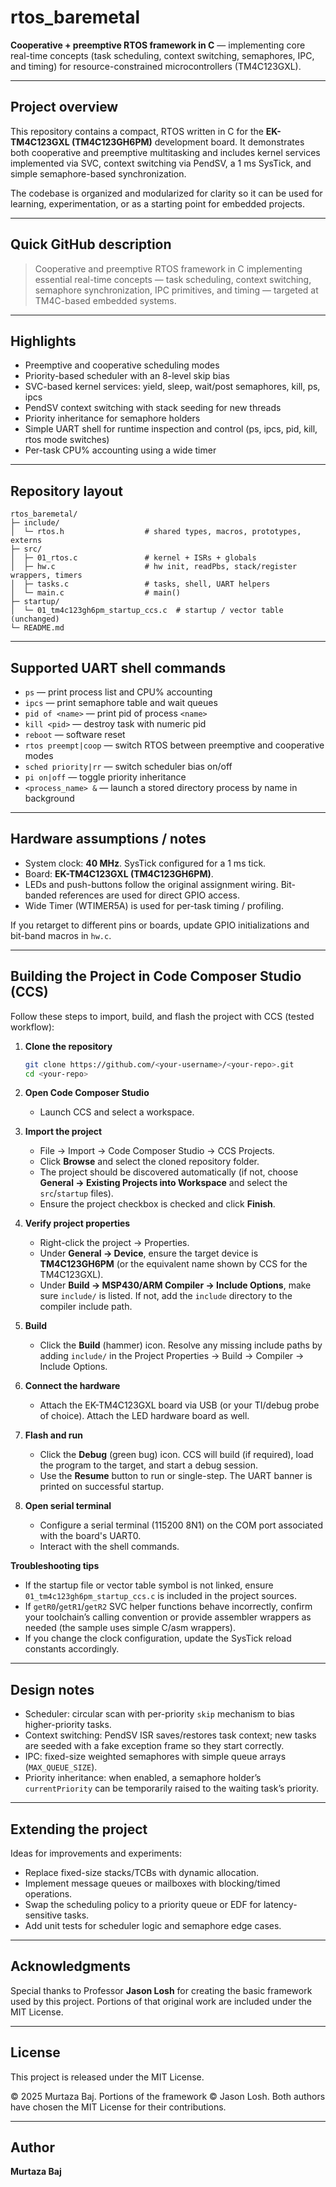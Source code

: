 # rtos\_baremetal

**Cooperative + preemptive RTOS framework in C** — implementing core real-time concepts (task scheduling, context switching, semaphores, IPC, and timing) for resource-constrained microcontrollers (TM4C123GXL).

---

## Project overview

This repository contains a compact, RTOS written in C for the **EK-TM4C123GXL (TM4C123GH6PM)** development board. It demonstrates both cooperative and preemptive multitasking and includes kernel services implemented via SVC, context switching via PendSV, a 1 ms SysTick, and simple semaphore-based synchronization.

The codebase is organized and modularized for clarity so it can be used for learning, experimentation, or as a starting point for embedded projects.

---

## Quick GitHub description

> Cooperative and preemptive RTOS framework in C implementing essential real-time concepts — task scheduling, context switching, semaphore synchronization, IPC primitives, and timing — targeted at TM4C-based embedded systems.

---

## Highlights

* Preemptive and cooperative scheduling modes
* Priority-based scheduler with an 8-level skip bias
* SVC-based kernel services: yield, sleep, wait/post semaphores, kill, ps, ipcs
* PendSV context switching with stack seeding for new threads
* Priority inheritance for semaphore holders
* Simple UART shell for runtime inspection and control (ps, ipcs, pid, kill, rtos mode switches)
* Per-task CPU% accounting using a wide timer

---

## Repository layout

```
rtos_baremetal/
├─ include/
│  └─ rtos.h                  # shared types, macros, prototypes, externs
├─ src/
│  ├─ 01_rtos.c               # kernel + ISRs + globals
│  ├─ hw.c                    # hw init, readPbs, stack/register wrappers, timers
│  ├─ tasks.c                 # tasks, shell, UART helpers
│  └─ main.c                  # main()
├─ startup/
│  └─ 01_tm4c123gh6pm_startup_ccs.c  # startup / vector table (unchanged)
└─ README.md
```

---

## Supported UART shell commands

* `ps` — print process list and CPU% accounting
* `ipcs` — print semaphore table and wait queues
* `pid of <name>` — print pid of process `<name>`
* `kill <pid>` — destroy task with numeric pid
* `reboot` — software reset
* `rtos preempt|coop` — switch RTOS between preemptive and cooperative modes
* `sched priority|rr` — switch scheduler bias on/off
* `pi on|off` — toggle priority inheritance
* `<process_name> &` — launch a stored directory process by name in background

---

## Hardware assumptions / notes

* System clock: **40 MHz**. SysTick configured for a 1 ms tick.
* Board: **EK-TM4C123GXL (TM4C123GH6PM)**.
* LEDs and push-buttons follow the original assignment wiring. Bit-banded references are used for direct GPIO access.
* Wide Timer (WTIMER5A) is used for per-task timing / profiling.

If you retarget to different pins or boards, update GPIO initializations and bit-band macros in `hw.c`.

---

## Building the Project in Code Composer Studio (CCS)

Follow these steps to import, build, and flash the project with CCS (tested workflow):

1. **Clone the repository**

   ```bash
   git clone https://github.com/<your-username>/<your-repo>.git
   cd <your-repo>
   ```

2. **Open Code Composer Studio**

   * Launch CCS and select a workspace.

3. **Import the project**

   * File → Import → Code Composer Studio → CCS Projects.
   * Click **Browse** and select the cloned repository folder.
   * The project should be discovered automatically (if not, choose **General → Existing Projects into Workspace** and select the `src`/`startup` files).
   * Ensure the project checkbox is checked and click **Finish**.

4. **Verify project properties**

   * Right-click the project → Properties.
   * Under **General → Device**, ensure the target device is **TM4C123GH6PM** (or the equivalent name shown by CCS for the TM4C123GXL).
   * Under **Build → MSP430/ARM Compiler → Include Options**, make sure `include/` is listed. If not, add the `include` directory to the compiler include path.

5. **Build**

   * Click the **Build** (hammer) icon. Resolve any missing include paths by adding `include/` in the Project Properties → Build → Compiler → Include Options.

6. **Connect the hardware**

   * Attach the EK-TM4C123GXL board via USB (or your TI/debug probe of choice). Attach the LED hardware board as well.

7. **Flash and run**

   * Click the **Debug** (green bug) icon. CCS will build (if required), load the program to the target, and start a debug session.
   * Use the **Resume** button to run or single-step. The UART banner is printed on successful startup.

8. **Open serial terminal**

   * Configure a serial terminal (115200 8N1) on the COM port associated with the board's UART0.
   * Interact with the shell commands.

**Troubleshooting tips**

* If the startup file or vector table symbol is not linked, ensure `01_tm4c123gh6pm_startup_ccs.c` is included in the project sources.
* If `getR0`/`getR1`/`getR2` SVC helper functions behave incorrectly, confirm your toolchain’s calling convention or provide assembler wrappers as needed (the sample uses simple C/asm wrappers).
* If you change the clock configuration, update the SysTick reload constants accordingly.

---

## Design notes

* Scheduler: circular scan with per-priority `skip` mechanism to bias higher-priority tasks.
* Context switching: PendSV ISR saves/restores task context; new tasks are seeded with a fake exception frame so they start correctly.
* IPC: fixed-size weighted semaphores with simple queue arrays (`MAX_QUEUE_SIZE`).
* Priority inheritance: when enabled, a semaphore holder’s `currentPriority` can be temporarily raised to the waiting task’s priority.

---

## Extending the project

Ideas for improvements and experiments:

* Replace fixed-size stacks/TCBs with dynamic allocation.
* Implement message queues or mailboxes with blocking/timed operations.
* Swap the scheduling policy to a priority queue or EDF for latency-sensitive tasks.
* Add unit tests for scheduler logic and semaphore edge cases.

---

## Acknowledgments

Special thanks to Professor **Jason Losh** for creating the basic framework used by this project. Portions of that original work are included under the MIT License.

---

## License

This project is released under the MIT License.

© 2025 Murtaza Baj. Portions of the framework © Jason Losh. Both authors have chosen the MIT License for their contributions.

---

## Author

**Murtaza Baj**
